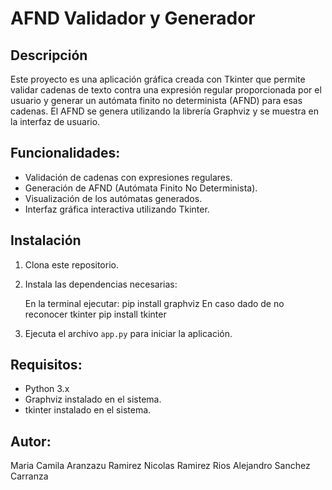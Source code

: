# AFND Validador y Generador

## Descripción
Este proyecto es una aplicación gráfica creada con Tkinter que permite validar cadenas de texto contra una expresión regular proporcionada por el usuario y generar un autómata finito no determinista (AFND) para esas cadenas. El AFND se genera utilizando la librería Graphviz y se muestra en la interfaz de usuario.

## Funcionalidades:
- Validación de cadenas con expresiones regulares.
- Generación de AFND (Autómata Finito No Determinista).
- Visualización de los autómatas generados.
- Interfaz gráfica interactiva utilizando Tkinter.

## Instalación
1. Clona este repositorio.
2. Instala las dependencias necesarias:
    
    En la terminal ejecutar:
    pip install graphviz
    En caso dado de no reconocer tkinter
    pip install tkinter
    
3. Ejecuta el archivo `app.py` para iniciar la aplicación.

## Requisitos:
- Python 3.x
- Graphviz instalado en el sistema.
- tkinter instalado en el sistema.

## Autor:
Maria Camila Aranzazu Ramirez
Nicolas Ramirez Rios
Alejandro Sanchez Carranza
